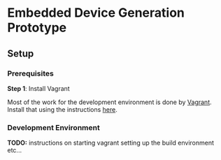# Embedded Device Generation Prototype #

## Setup ## 


### Prerequisites ###

**Step 1**: Install Vagrant

Most of the work for the development environment is done by 
[Vagrant](https://www.vagrantup.com/). Install that using the instructions
[here](https://www.vagrantup.com/docs/installation/).


### Development Environment ###

**TODO:** instructions on starting vagrant setting up the build environment 
etc...
